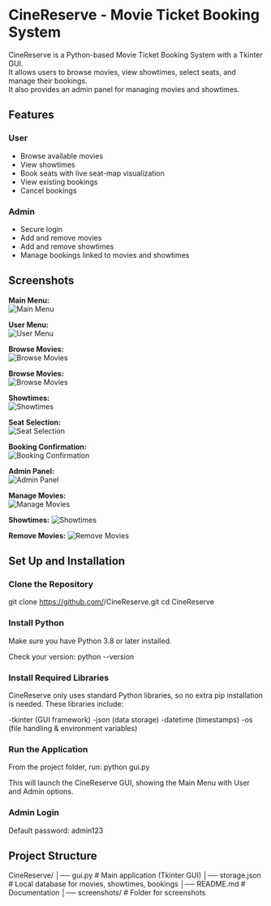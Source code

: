 # CineReserve - Movie Ticket Booking System

CineReserve is a Python-based Movie Ticket Booking System with a Tkinter GUI.  
It allows users to browse movies, view showtimes, select seats, and manage their bookings.  
It also provides an admin panel for managing movies and showtimes.


## Features

### User
- Browse available movies  
- View showtimes  
- Book seats with live seat-map visualization  
- View existing bookings  
- Cancel bookings  

### Admin
- Secure login  
- Add and remove movies  
- Add and remove showtimes  
- Manage bookings linked to movies and showtimes 


## Screenshots
**Main Menu:**  
![Main Menu](screenshots/main_menu.png)

**User Menu:**  
![User Menu](screenshots/user_menu.png)

**Browse Movies:**  
![Browse Movies](screenshots\availabe_movies.png)

**Browse Movies:**  
![Browse Movies](screenshots/browse_movies.png)

**Showtimes:**  
![Showtimes](screenshots/showtimes.png)

**Seat Selection:**  
![Seat Selection](screenshots/seat_selection.png)

**Booking Confirmation:**  
![Booking Confirmation](screenshots/booking_confirmation.png)

**Admin Panel:**  
![Admin Panel](screenshots/admin_pannel.png)

**Manage Movies:**  
![Manage Movies](screenshots/movie_list.png)

**Showtimes:**
![Showtimes](screenshots/date_time.png)

**Remove Movies:**
![Remove Movies](screenshots/movie_removed.png)



## Set Up and Installation

### Clone the Repository
git clone https://github.com/<your-username>/CineReserve.git
cd CineReserve

### Install Python
Make sure you have Python 3.8 or later installed.

Check your version:
python --version

### Install Required Libraries
CineReserve only uses standard Python libraries, so no extra pip installation is needed.
These libraries include:

-tkinter (GUI framework)
-json (data storage)
-datetime (timestamps)
-os (file handling & environment variables)

### Run the Application
From the project folder, run:
python gui.py

This will launch the CineReserve GUI, showing the Main Menu with User and Admin options.

### Admin Login
Default password: admin123


## Project Structure

CineReserve/
│── gui.py              # Main application (Tkinter GUI)
│── storage.json        # Local database for movies, showtimes, bookings
│── README.md           # Documentation
│── screenshots/        # Folder for screenshots
